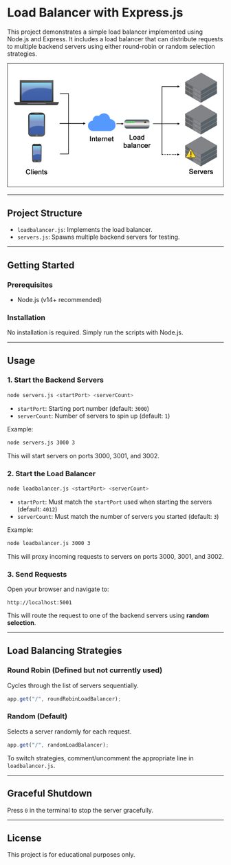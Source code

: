 # Load Balancer with Express.js

This project demonstrates a simple load balancer implemented using Node.js and Express. It includes a load balancer that can distribute requests to multiple backend servers using either round-robin or random selection strategies.

![Load Balancer Diagram](loadbalancer-diagram.png)

---

## Project Structure

- `loadbalancer.js`: Implements the load balancer.
- `servers.js`: Spawns multiple backend servers for testing.

---

## Getting Started

### Prerequisites
- Node.js (v14+ recommended)

### Installation
No installation is required. Simply run the scripts with Node.js.

---

## Usage

### 1. Start the Backend Servers

```bash
node servers.js <startPort> <serverCount>
````

* `startPort`: Starting port number (default: `3000`)
* `serverCount`: Number of servers to spin up (default: `1`)

Example:

```bash
node servers.js 3000 3
```

This will start servers on ports 3000, 3001, and 3002.

### 2. Start the Load Balancer

```bash
node loadbalancer.js <startPort> <serverCount>
```

* `startPort`: Must match the `startPort` used when starting the servers (default: `4012`)
* `serverCount`: Must match the number of servers you started (default: `3`)

Example:

```bash
node loadbalancer.js 3000 3
```

This will proxy incoming requests to servers on ports 3000, 3001, and 3002.

### 3. Send Requests

Open your browser and navigate to:

```
http://localhost:5001
```

This will route the request to one of the backend servers using **random selection**.

---

## Load Balancing Strategies

### Round Robin (Defined but not currently used)

Cycles through the list of servers sequentially.

```js
app.get("/", roundRobinLoadBalancer);
```

### Random (Default)

Selects a server randomly for each request.

```js
app.get("/", randomLoadBalancer);
```

To switch strategies, comment/uncomment the appropriate line in `loadbalancer.js`.

---

## Graceful Shutdown

Press `0` in the terminal to stop the server gracefully.

---

## License

This project is for educational purposes only.

```
```
